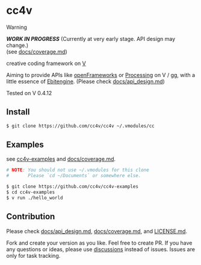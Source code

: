 # cc4v

> [!WARNING]
> ***WORK IN PROGRESS*** (Currently at very early stage. API design may change.)<br>
> (see [docs/coverage.md](docs/coverage.md))

creative coding framework on [V](https://vlang.io/)

Aiming to provide APIs like [openFrameworks](https://openframeworks.cc/documentation/) or [Processing](https://processing.org/reference) on V / [gg](https://modules.vlang.io/gg.html), with a little essence of [Ebitengine](https://ebitengine.org/). (Please check [docs/api_design.md](docs/api_design.md))

Tested on V 0.4.12

## Install

```bash
$ git clone https://github.com/cc4v/cc4v ~/.vmodules/cc
```

## Examples

see [cc4v-examples](https://github.com/cc4v/cc4v-examples) and [docs/coverage.md](docs/coverage.md).

```bash
# NOTE: You should not use ~/.vmodules for this clone
#       Please `cd ~/Documents` or somewhere else.

$ git clone https://github.com/cc4v/cc4v-examples
$ cd cc4v-examples
$ v run ./hello_world
```

## Contribution

Please check [docs/api_design.md](docs/api_design.md), [docs/coverage.md](docs/coverage.md), and [LICENSE.md](LICENSE.md).

Fork and create your version as you like. Feel free to create PR. If you have any questions or ideas, please use [discussions](https://github.com/cc4v/cc4v/discussions) instead of issues. Issues are only for task tracking.
